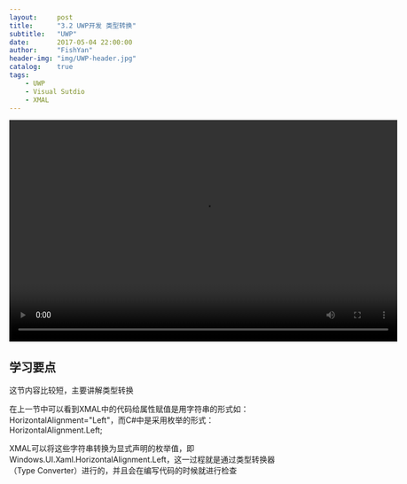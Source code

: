 ```yaml
---
layout:     post
title:      "3.2 UWP开发 类型转换"
subtitle:   "UWP"
date:       2017-05-04 22:00:00
author:     "FishYan"
header-img: "img/UWP-header.jpg" 
catalog:    true
tags:
    - UWP
    - Visual Sutdio
    - XMAL
---
```


<video src="http://v3.365yg.com/4f28af989f3a4ad1fe460e17e3d652e3/59113c91/video/m/2203b87f2c1c3a848cc8e9991e381f4bd5c1146962000031e1f94847c4/" width="700px" height="400px" controls="controls">

</video>

## 学习要点

这节内容比较短，主要讲解类型转换

在上一节中可以看到XMAL中的代码给属性赋值是用字符串的形式如：HorizontalAlignment="Left"，而C#中是采用枚举的形式：HorizontalAlignment.Left;

XMAL可以将这些字符串转换为显式声明的枚举值，即Windows.UI.Xaml.HorizontalAlignment.Left，这一过程就是通过类型转换器（Type Converter）进行的，并且会在编写代码的时候就进行检查
